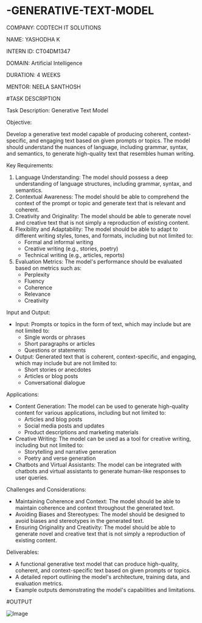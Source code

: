 # -GENERATIVE-TEXT-MODEL

COMPANY: CODTECH IT SOLUTIONS

NAME: YASHODHA K

INTERN ID: CT04DM1347

DOMAIN: Artificial Intelligence

DURATION: 4 WEEKS

MENTOR: NEELA SANTHOSH

#TASK DESCRIPTION

Task Description: Generative Text Model

Objective:

Develop a generative text model capable of producing coherent, context-specific, and engaging text based on given prompts or topics. The model should understand the nuances of language, including grammar, syntax, and semantics, to generate high-quality text that resembles human writing.

Key Requirements:

1. Language Understanding: The model should possess a deep understanding of language structures, including grammar, syntax, and semantics.
2. Contextual Awareness: The model should be able to comprehend the context of the prompt or topic and generate text that is relevant and coherent.
3. Creativity and Originality: The model should be able to generate novel and creative text that is not simply a reproduction of existing content.
4. Flexibility and Adaptability: The model should be able to adapt to different writing styles, tones, and formats, including but not limited to:
    - Formal and informal writing
    - Creative writing (e.g., stories, poetry)
    - Technical writing (e.g., articles, reports)
5. Evaluation Metrics: The model's performance should be evaluated based on metrics such as:
    - Perplexity
    - Fluency
    - Coherence
    - Relevance
    - Creativity

Input and Output:

- Input: Prompts or topics in the form of text, which may include but are not limited to:
    - Single words or phrases
    - Short paragraphs or articles
    - Questions or statements
- Output: Generated text that is coherent, context-specific, and engaging, which may include but are not limited to:
    - Short stories or anecdotes
    - Articles or blog posts
    - Conversational dialogue

Applications:

- Content Generation: The model can be used to generate high-quality content for various applications, including but not limited to:
    - Articles and blog posts
    - Social media posts and updates
    - Product descriptions and marketing materials
- Creative Writing: The model can be used as a tool for creative writing, including but not limited to:
    - Storytelling and narrative generation
    - Poetry and verse generation
- Chatbots and Virtual Assistants: The model can be integrated with chatbots and virtual assistants to generate human-like responses to user queries.

Challenges and Considerations:

- Maintaining Coherence and Context: The model should be able to maintain coherence and context throughout the generated text.
- Avoiding Biases and Stereotypes: The model should be designed to avoid biases and stereotypes in the generated text.
- Ensuring Originality and Creativity: The model should be able to generate novel and creative text that is not simply a reproduction of existing content.

Deliverables:

- A functional generative text model that can produce high-quality, coherent, and context-specific text based on given prompts or topics.
- A detailed report outlining the model's architecture, training data, and evaluation metrics.
- Example outputs demonstrating the model's capabilities and limitations.

#OUTPUT

![Image](https://github.com/user-attachments/assets/9eb3f046-9e89-49f6-8577-352a6ad6318f)
